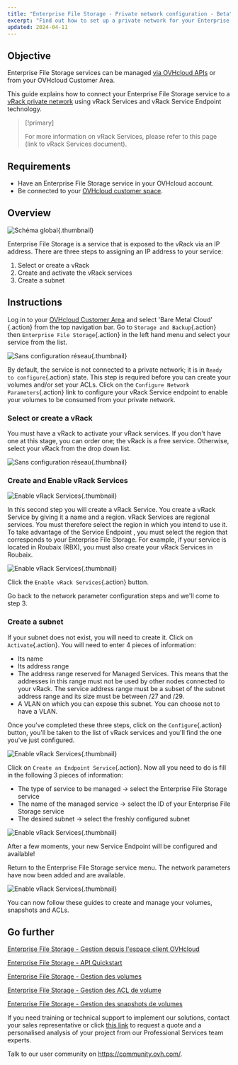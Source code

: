```yaml
---
title: "Enterprise File Storage - Private network configuration - Beta"
excerpt: "Find out how to set up a private network for your Enterprise File Storage service from your OVHcloud customer space."
updated: 2024-04-11
---
```


## Objective

Enterprise File Storage services can be managed [via OVHcloud APIs](/pages/storage_and_backup/file_storage/enterprise_file_storage/netapp_quick_start) or from your OVHcloud Customer Area.

This guide explains how to connect your Enterprise File Storage service to a [vRack private network](https://www.ovhcloud.com/fr/network/vrack/) using vRack Services and vRack Service Endpoint technology.

> [!primary]
>
> For more information on vRack Services, please refer to this page (link to vRack Services document).
>

## Requirements

- Have an Enterprise File Storage service in your OVHcloud account.
- Be connected to your [OVHcloud customer space](https://www.ovh.com/auth/?action=gotomanager&from=https://www.ovh.com/fr/&ovhSubsidiary=en).

## Overview

![Schéma global](images/global_schema_20240410.png){.thumbnail}


Enterprise File Storage is a service that is exposed to the vRack via an IP address. There are three steps to assigning an IP address to your service:
1. Select or create a vRack
2. Create and activate the vRack services
3. Create a subnet


## Instructions <a name="instructions"></a>

Log in to your [OVHcloud Customer Area](https://www.ovh.com/auth/?action=gotomanager&from=https://www.ovh.com/fr/&ovhSubsidiary=en) and select 'Bare Metal Cloud' {.action} from the top navigation bar. Go to `Storage and Backup`{.action} then `Enterprise File Storage`{.action} in the left hand menu and select your service from the list.

![Sans configuration réseau](images/01-EFS.png){.thumbnail}

By default, the service is not connected to a private network; it is in `Ready to configure`{.action} state. This step is required before you can create your volumes and/or set your ACLs. Click on the `Configure Network Parameters`{.action} link to configure your vRack Service endpoint to enable your volumes to be consumed from your private network.

### Select or create a vRack
You must have a vRack to activate your vRack services. If you don't have one at this stage, you can order one; the vRack is a free service. Otherwise, select your vRack from the drop down list.

![Sans configuration réseau](images/02-EFS.png){.thumbnail}


### Create and Enable vRack Services

![Enable vRack Services](images/04-EFS.png){.thumbnail}

In this second step you will create a vRack Service. You create a vRack Service by giving it a name and a region. vRack Services are regional services. You must therefore select the region in which you intend to use it. To take advantage of the Service Endpoint , you must select the region that corresponds to your Enterprise File Storage. For example, if your service is located in Roubaix (RBX), you must also create your vRack Services in Roubaix. 

![Enable vRack Services](images/01.png){.thumbnail}

Click the `Enable vRack Services`{.action} button.

Go back to the network parameter configuration steps and we'll come to step 3.

### Create a subnet

If your subnet does not exist, you will need to create it. Click on `Activate`{.action}. You will need to enter 4 pieces of information:
- Its name
- Its address range
- The address range reserved for Managed Services. This means that the addresses in this range must not be used by other nodes connected to your vRack. The service address range must be a subset of the subnet address range and its size must be between /27 and /29.
- A VLAN on which you can expose this subnet. You can choose not to have a VLAN.


Once you've completed these three steps, click on the `Configure`{.action} button, you'll be taken to the list of vRack services and you'll find the one you've just configured. 

![Enable vRack Services](images/05-EFS.png){.thumbnail}

Click on `Create an Endpoint Service`{.action}. Now all you need to do is fill in the following 3 pieces of information:
- The type of service to be managed -> select the Enterprise File Storage service
- The name of the managed service -> select the ID of your Enterprise File Storage service
- The desired subnet -> select the freshly configured subnet
  
![Enable vRack Services](images/16-VRS.png){.thumbnail}

After a few moments, your new Service Endpoint will be configured and available!

Return to the Enterprise File Storage service menu. The network parameters have now been added and are available.

![Enable vRack Services](images/08-EFS.png){.thumbnail}

You can now follow these guides to create and manage your volumes, snapshots and ACLs.


## Go further <a name="gofurther"></a>

[Enterprise File Storage - Gestion depuis l'espace client OVHcloud ](https://help.ovhcloud.com/csm/en-ie-public-cloud-storage-netapp-control-panel?id=kb_article_view&sysparm_article=KB0046818)

[Enterprise File Storage - API Quickstart](/pages/storage_and_backup/file_storage/enterprise_file_storage/netapp_quick_start)

[Enterprise File Storage - Gestion des volumes](/pages/storage_and_backup/file_storage/enterprise_file_storage/netapp_volumes)

[Enterprise File Storage - Gestion des ACL de volume](/pages/storage_and_backup/file_storage/enterprise_file_storage/netapp_volume_acl)

[Enterprise File Storage - Gestion des snapshots de volumes](/pages/storage_and_backup/file_storage/enterprise_file_storage/netapp_volume_snapshots)

If you need training or technical support to implement our solutions, contact your sales representative or click [this link](https://www.ovhcloud.com/fr/professional-services/) to request a quote and a personalised analysis of your project from our Professional Services team experts.

Talk to our user community on <https://community.ovh.com/>.
